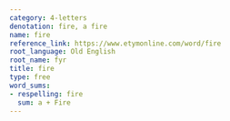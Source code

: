 ```yaml
---
category: 4-letters
denotation: fire, a fire
name: fire
reference_link: https://www.etymonline.com/word/fire
root_language: Old English
root_name: fyr
title: fire
type: free
word_sums:
- respelling: fire
  sum: a + Fire
---
```

